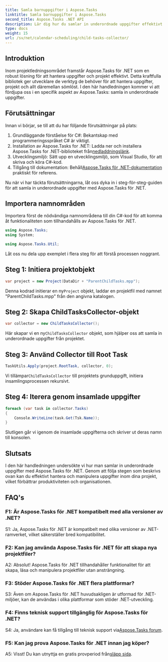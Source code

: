 ```yaml
---
title: Samla barnuppgifter i Aspose.Tasks
linktitle: Samla barnuppgifter i Aspose.Tasks
second_title: Aspose.Tasks .NET API
description: Lär dig hur du samlar in underordnade uppgifter effektivt med Aspose.Tasks för .NET. Förbättra projekthanteringen i dina .NET-applikationer.
type: docs
weight: 15
url: /sv/net/calendar-scheduling/child-tasks-collector/
---
```

## Introduktion

Inom projektledningsområdet framstår Aspose.Tasks för .NET som en robust lösning för att hantera uppgifter och projekt effektivt. Detta kraftfulla bibliotek ger utvecklare de verktyg de behöver för att hantera uppgifter, projekt och allt däremellan sömlöst. I den här handledningen kommer vi att fördjupa oss i en specifik aspekt av Aspose.Tasks: samla in underordnade uppgifter.

## Förutsättningar

Innan vi börjar, se till att du har följande förutsättningar på plats:

1. Grundläggande förståelse för C#: Bekantskap med programmeringsspråket C# är viktigt.
2.  Installation av Aspose.Tasks for .NET: Ladda ner och installera Aspose.Tasks for .NET-biblioteket från[nedladdningslänk](https://releases.aspose.com/tasks/net/).
3. Utvecklingsmiljö: Sätt upp en utvecklingsmiljö, som Visual Studio, för att skriva och köra C#-kod.
4. Tillgång till dokumentation: Behåll[Aspose.Tasks för .NET-dokumentation](https://reference.aspose.com/tasks/net/) praktiskt för referens.

Nu när vi har täckta förutsättningarna, låt oss dyka in i steg-för-steg-guiden för att samla in underordnade uppgifter med Aspose.Tasks för .NET.

## Importera namnområden

Importera först de nödvändiga namnområdena till din C#-kod för att komma åt funktionaliteten som tillhandahålls av Aspose.Tasks för .NET.

```csharp
using Aspose.Tasks;
using System;

using Aspose.Tasks.Util;

```

Låt oss nu dela upp exemplet i flera steg för att förstå processen noggrant.

## Steg 1: Initiera projektobjekt

```csharp
var project = new Project(DataDir + "ParentChildTasks.mpp");
```

 Denna kodrad initierar en ny`Project` objekt, laddar en projektfil med namnet "ParentChildTasks.mpp" från den angivna katalogen.

## Steg 2: Skapa ChildTasksCollector-objekt

```csharp
var collector = new ChildTasksCollector();
```

 Här skapar vi en ny`ChildTasksCollector` objekt, som hjälper oss att samla in underordnade uppgifter från projektet.

## Steg 3: Använd Collector till Root Task

```csharp
TaskUtils.Apply(project.RootTask, collector, 0);
```

 Vi tillämpar`ChildTasksCollector` till projektets grunduppgift, initiera insamlingsprocessen rekursivt.

## Steg 4: Iterera genom insamlade uppgifter

```csharp
foreach (var task in collector.Tasks)
{
    Console.WriteLine(task.Get(Tsk.Name));
}
```

Slutligen går vi igenom de insamlade uppgifterna och skriver ut deras namn till konsolen.

## Slutsats

I den här handledningen undersökte vi hur man samlar in underordnade uppgifter med Aspose.Tasks för .NET. Genom att följa stegen som beskrivs ovan kan du effektivt hantera och manipulera uppgifter inom dina projekt, vilket förbättrar produktiviteten och organisationen.

## FAQ's

### F1: Är Aspose.Tasks för .NET kompatibelt med alla versioner av .NET?

S1: Ja, Aspose.Tasks för .NET är kompatibelt med olika versioner av .NET-ramverket, vilket säkerställer bred kompatibilitet.

### F2: Kan jag använda Aspose.Tasks för .NET för att skapa nya projektfiler?

A2: Absolut! Aspose.Tasks för .NET tillhandahåller funktionalitet för att skapa, läsa och manipulera projektfiler utan ansträngning.

### F3: Stöder Aspose.Tasks för .NET flera plattformar?

S3: Även om Aspose.Tasks för .NET huvudsakligen är utformad för .NET-miljöer, kan de användas i olika plattformar som stöder .NET-utveckling.

### F4: Finns teknisk support tillgänglig för Aspose.Tasks för .NET?

S4: Ja, användare kan få tillgång till teknisk support via[Aspose.Tasks forum](https://forum.aspose.com/c/tasks/15).

### F5: Kan jag prova Aspose.Tasks för .NET innan jag köper?

 A5: Visst! Du kan utnyttja en gratis provperiod från[släpp sida](https://releases.aspose.com/).